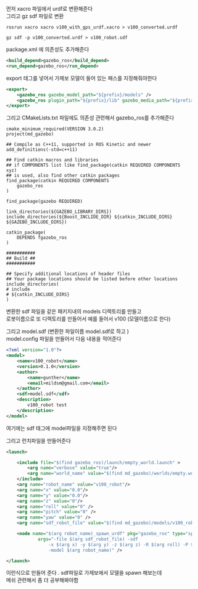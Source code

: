 
먼저 xacro 파일에서 urdf로 변환해준다   
그리고 gz sdf 파일로 변환
```
rosrun xacro xacro v100_with_gps_urdf.xacro > v100_converted.urdf

gz sdf -p v100_converted.urdf > v100_robot.sdf
```


package.xml 에 의존성도 추가해준다  

```xml
<build_depend>gazebo_ros</build_depend>
<run_depend>gazebo_ros</run_depend>
```

export 태그를 넣어서 가제보 모델이 들어 있는 패스를 지정해줘야한다   
```xml
<export>
    <gazebo_ros gazebo_model_path="${prefix}/models" />
    <gazebo_ros plugin_path="${prefix}/lib" gazebo_media_path="${prefix}" />
</export>
```

그리고 CMakeLists.txt 파일에도 의존성 관련해서 gazebo_ros를 추가해준다  


```
cmake_minimum_required(VERSION 3.0.2)
project(md_gazebo)

## Compile as C++11, supported in ROS Kinetic and newer
add_definitions(-std=c++11)

## Find catkin macros and libraries
## if COMPONENTS list like find_package(catkin REQUIRED COMPONENTS xyz)
## is used, also find other catkin packages
find_package(catkin REQUIRED COMPONENTS
    gazebo_ros
)

find_package(gazebo REQUIRED)

link_directories(${GAZEBO_LIBRARY_DIRS})
include_directories(${Boost_INCLIDE_DIR} ${catkin_INCLUDE_DIRS} ${GAZEBO_INCLUDE_DIRS})

catkin_package(
    DEPENDS fgazebo_ros
)

###########
## Build ##
###########

## Specify additional locations of header files
## Your package locations should be listed before other locations
include_directories(
# include
# ${catkin_INCLUDE_DIRS}
)
```


변환한 sdf 파일을 같은 패키지내의 models 디렉토리를 만들고  
로봇이름으로 또 디렉토리를 만들어서  예를 들어서 v100 (모델이름으로 한다)   

그리고 model.sdf (변환한 파일이름 model.sdf로 하고 )  
model.config 파일을 만들어서 다음 내용을 적어준다  

```xml
<?xml version="1.0"?>
<model>
    <name>v100_robot</name>
    <version>0.1.0</version>
    <author>
        <name>gunther</name>
        <email>mildsm@gmail.com</email>
    </author>
    <sdf>model.sdf</sdf>
    <description>
        v100_robot test
    </description>
</model>
```
여기에는 sdf 태그에  model파일을 지정해주면 된다 

그리고 런치파일을 만들어준다 
```xml
<launch>

    <include file="$(find gazebo_ros)/launch/empty_world.launch" >
        <arg name="verbose" value="true"/>
        <arg name="world_name" value="$(find md_gazebo)/worlds/empty.world"/> <!-- Note: the world_name is with respect to GAZEBO_RESOURCE_PATH environmental variable -->
    </include>
    <arg name="robot_name" value="v100_robot"/>
    <arg name="x" value="0.0"/>
    <arg name="y" value="0.0"/>
    <arg name="z" value="0"/>
    <arg name="roll" value="0" />
    <arg name="pitch" value="0" />
    <arg name="yaw" value="0" />
    <arg name="sdf_robot_file" value="$(find md_gazebo)/models/v100_robot/model.sdf" />

    <node name="$(arg robot_name)_spawn_urdf" pkg="gazebo_ros" type="spawn_model" respawn="false" output="screen"
            args="-file $(arg sdf_robot_file) -sdf 
                -x $(arg x) -y $(arg y) -z $(arg z) -R $(arg roll) -P $(arg pitch) -Y $(arg yaw)
                -model $(arg robot_name)" />

</launch>
```

이런식으로 만들어 준다 . sdf파일로 가제보에서 모델을 spawn 해보는데   
메쉬 관련해서 좀 더 공부해봐야함  

